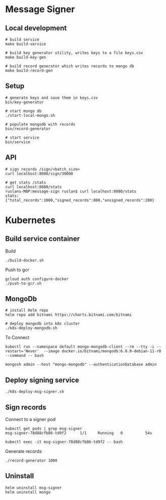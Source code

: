 # Message Signer

## Local development
```
# build service
make build-service
```

```
# build key generator utility, writes keys to a file keys.csv
make build-key-gen
```

```
# build record generator which writes records to mongo db
make build-record-gen
```

## Setup
```
# generate keys and save them in keys.csv
bin/key-generator

# start mongo db
./start-local-mongo.sh

# populate mongodb with records
bin/record-generator

# start service
bin/service

```

## API
```
# sign records /sign/<batch_size>
curl localhost:8080/sign/30000

# get stats /stats
curl localhost:8080/stats
ruslans-MBP:message-sign ruslan$ curl localhost:8080/stats
stats: {"total_records":1000,"signed_records":800,"unsigned_records":200}

```
# Kubernetes

## Build service container
Build
```
./build-docker.sh

```

Push to gcr
```
gcloud auth configure-docker
./push-to-gcr.sh
```

## MongoDb

```
# install Helm repo
helm repo add bitnami https://charts.bitnami.com/bitnami
```

```
# deploy mongodb into k8s cluster
./k8s-deploy-mongodb.sh

```

To Connect
```
kubectl run --namespace default mongo-mongodb-client --rm --tty -i --restart='Never'  --image docker.io/bitnami/mongodb:6.0.0-debian-11-r0 --command -- bash

mongosh admin --host "mongo-mongodb" --authenticationDatabase admin 
```

## Deploy signing service
```
./k8s-deploy-msg-signer.sh
```

## Sign records
Connect to a signer pod
```
kubectl get pods | grep msg-signer
msg-signer-78d88cfb86-td9f2      1/1     Running   0          54s

kubectl exec -it msg-signer-78d88cfb86-td9f2 -- bash
```
Generate records
```
./record-generator 1000
```


## Uninstall

```
helm uninstall msg-signer 
helm uninstall mongo
```

